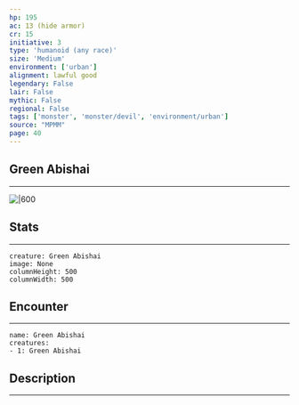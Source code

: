 ```yaml
---
hp: 195
ac: 13 (hide armor)
cr: 15
initiative: 3
type: 'humanoid (any race)'    
size: 'Medium'
environment: ['urban']
alignment: lawful good
legendary: False
lair: False
mythic: False
regional: False
tags: ['monster', 'monster/devil', 'environment/urban']
source: "MPMM"
page: 40
---
```


## Green Abishai
---

![|600](D:/Program%20Files/5e.tools/img/bestiary/MPMM/Green%20Abishai.webp)

## Stats
---

```statblock
creature: Green Abishai
image: None
columnHeight: 500
columnWidth: 500
```

## Encounter
---

```encounter-table
name: Green Abishai
creatures:
- 1: Green Abishai
```

## Description
---




